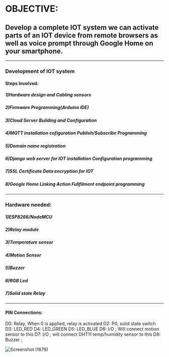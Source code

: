 # OBJECTIVE:
## Develop a complete IOT system we can activate parts of an IOT device from remote browsers as well as voice prompt through Google Home on your smartphone.

***********************************************************************************************************************************************************************************
### Development of IOT system
#### Steps Involved:
##### 1)Hardware design and Cabling sensors
##### 2)Firmware Programming(Arduino IDE)
##### 3)Cloud Server Building and Configuration
##### 4)MQTT installation cofiguration Publish/Subscribe Programming
##### 5)Domain name registration
##### 6)Django web server for IOT installation Configuration programming
##### 7)SSL Certificate Data encryption for IOT
##### 8)Google Home Linking Action Fullfilment endpoint programming
***********************************************************************************************************************************************************************************
### Hardware needed:
##### 1)ESP8266/NodeMCU
##### 2)Relay module
##### 3)Temperature sensor
##### 4)Motion Sensor
##### 5)Buzzer
##### 6)RGB Led
##### 7)Solid state Relay
***********************************************************************************************************************************************************************************
#### PIN Connections:
  D0:  Relay, When 0 is applied, relay is activated
  D2:  P0, solid state switch
  D3:  LED_RED
  D4:  LED_GREEN
  D5:  LED_BLUE
  D6:  I/O   ; Will connect motion sensor to this
  D7:  I/O   ; will connect DHT11 temp/humidity sensor to this
  D8:  Buzzer ; 

![Screenshot (1679)](https://user-images.githubusercontent.com/88953654/134885998-6c5e7e4d-4b61-4493-872f-82511caa7a83.png)

